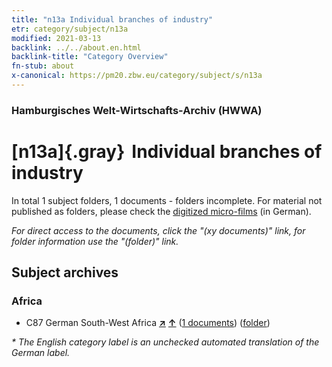 ```yaml
---
title: "n13a Individual branches of industry"
etr: category/subject/n13a
modified: 2021-03-13
backlink: ../../about.en.html
backlink-title: "Category Overview"
fn-stub: about
x-canonical: https://pm20.zbw.eu/category/subject/s/n13a
---
```


### Hamburgisches Welt-Wirtschafts-Archiv (HWWA)
# [n13a]{.gray}&#8201; Individual branches of industry&#160; 





In total 1 subject folders, 1 documents - folders incomplete.
For material not published as folders, please check the [digitized micro-films](/film/h1_sh.de.html) (in German).

_For direct access to the documents, click the "(xy documents)" link, for folder information use the "(folder)" link._

## Subject archives



### Africa

- C87 German South-West Africa [**&nearr;**](../../../geo/i/141450/about.en.html "German South-West Africa (all folders)") [**&uarr;**](../../../geo/about.en.html#C87 "Country category system") (<a href="https://pm20.zbw.eu/dfgview/sh/141450,145116" title="about: German South-West Africa : Individual branches of industry" target="_blank">1 documents</a>) ([folder](../../../../folder/sh/1414xx/141450/1451xx/145116/about.en.html))


_* The English category label is an unchecked automated translation of the German label._


